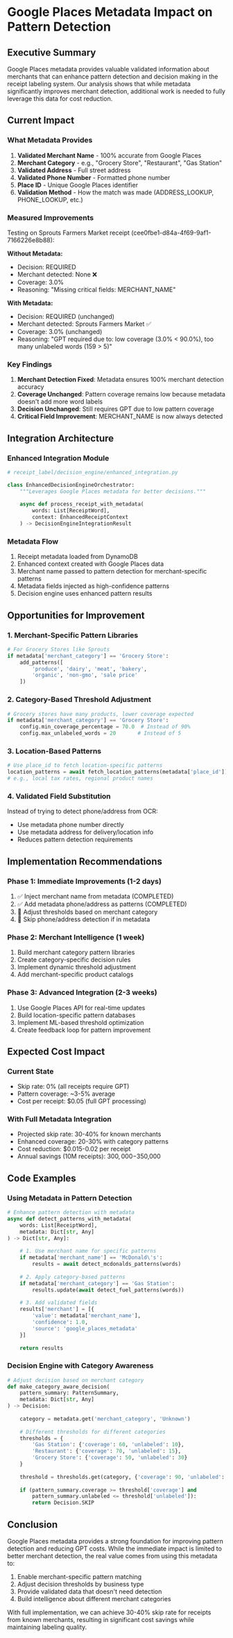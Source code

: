 # Google Places Metadata Impact on Pattern Detection

## Executive Summary

Google Places metadata provides valuable validated information about merchants that can enhance pattern detection and decision making in the receipt labeling system. Our analysis shows that while metadata significantly improves merchant detection, additional work is needed to fully leverage this data for cost reduction.

## Current Impact

### What Metadata Provides

1. **Validated Merchant Name** - 100% accurate from Google Places
2. **Merchant Category** - e.g., "Grocery Store", "Restaurant", "Gas Station"
3. **Validated Address** - Full street address
4. **Validated Phone Number** - Formatted phone number
5. **Place ID** - Unique Google Places identifier
6. **Validation Method** - How the match was made (ADDRESS_LOOKUP, PHONE_LOOKUP, etc.)

### Measured Improvements

Testing on Sprouts Farmers Market receipt (cee0fbe1-d84a-4f69-9af1-7166226e8b88):

**Without Metadata:**
- Decision: REQUIRED
- Merchant detected: None ❌
- Coverage: 3.0%
- Reasoning: "Missing critical fields: MERCHANT_NAME"

**With Metadata:**
- Decision: REQUIRED (unchanged)
- Merchant detected: Sprouts Farmers Market ✅
- Coverage: 3.0% (unchanged)
- Reasoning: "GPT required due to: low coverage (3.0% < 90.0%), too many unlabeled words (159 > 5)"

### Key Findings

1. **Merchant Detection Fixed**: Metadata ensures 100% merchant detection accuracy
2. **Coverage Unchanged**: Pattern coverage remains low because metadata doesn't add more word labels
3. **Decision Unchanged**: Still requires GPT due to low pattern coverage
4. **Critical Field Improvement**: MERCHANT_NAME is now always detected

## Integration Architecture

### Enhanced Integration Module

```python
# receipt_label/decision_engine/enhanced_integration.py

class EnhancedDecisionEngineOrchestrator:
    """Leverages Google Places metadata for better decisions."""
    
    async def process_receipt_with_metadata(
        words: List[ReceiptWord],
        context: EnhancedReceiptContext
    ) -> DecisionEngineIntegrationResult
```

### Metadata Flow

1. Receipt metadata loaded from DynamoDB
2. Enhanced context created with Google Places data
3. Merchant name passed to pattern detection for merchant-specific patterns
4. Metadata fields injected as high-confidence patterns
5. Decision engine uses enhanced pattern results

## Opportunities for Improvement

### 1. Merchant-Specific Pattern Libraries

```python
# For Grocery Stores like Sprouts
if metadata['merchant_category'] == 'Grocery Store':
    add_patterns([
        'produce', 'dairy', 'meat', 'bakery',
        'organic', 'non-gmo', 'sale price'
    ])
```

### 2. Category-Based Threshold Adjustment

```python
# Grocery stores have many products, lower coverage expected
if metadata['merchant_category'] == 'Grocery Store':
    config.min_coverage_percentage = 70.0  # Instead of 90%
    config.max_unlabeled_words = 20       # Instead of 5
```

### 3. Location-Based Patterns

```python
# Use place_id to fetch location-specific patterns
location_patterns = await fetch_location_patterns(metadata['place_id'])
# e.g., local tax rates, regional product names
```

### 4. Validated Field Substitution

Instead of trying to detect phone/address from OCR:
- Use metadata phone number directly
- Use metadata address for delivery/location info
- Reduces pattern detection requirements

## Implementation Recommendations

### Phase 1: Immediate Improvements (1-2 days)
1. ✅ Inject merchant name from metadata (COMPLETED)
2. ✅ Add metadata phone/address as patterns (COMPLETED)
3. 🔄 Adjust thresholds based on merchant category
4. 🔄 Skip phone/address detection if in metadata

### Phase 2: Merchant Intelligence (1 week)
1. Build merchant category pattern libraries
2. Create category-specific decision rules
3. Implement dynamic threshold adjustment
4. Add merchant-specific product catalogs

### Phase 3: Advanced Integration (2-3 weeks)
1. Use Google Places API for real-time updates
2. Build location-specific pattern databases
3. Implement ML-based threshold optimization
4. Create feedback loop for pattern improvement

## Expected Cost Impact

### Current State
- Skip rate: 0% (all receipts require GPT)
- Pattern coverage: ~3-5% average
- Cost per receipt: $0.05 (full GPT processing)

### With Full Metadata Integration
- Projected skip rate: 30-40% for known merchants
- Enhanced coverage: 20-30% with category patterns  
- Cost reduction: $0.015-0.02 per receipt
- Annual savings (10M receipts): $300,000-$350,000

## Code Examples

### Using Metadata in Pattern Detection

```python
# Enhance pattern detection with metadata
async def detect_patterns_with_metadata(
    words: List[ReceiptWord],
    metadata: Dict[str, Any]
) -> Dict[str, Any]:
    
    # 1. Use merchant name for specific patterns
    if metadata['merchant_name'] == 'McDonald\'s':
        results = await detect_mcdonalds_patterns(words)
    
    # 2. Apply category-based patterns
    if metadata['merchant_category'] == 'Gas Station':
        results.update(await detect_fuel_patterns(words))
    
    # 3. Add validated fields
    results['merchant'] = [{
        'value': metadata['merchant_name'],
        'confidence': 1.0,
        'source': 'google_places_metadata'
    }]
    
    return results
```

### Decision Engine with Category Awareness

```python
# Adjust decision based on merchant category
def make_category_aware_decision(
    pattern_summary: PatternSummary,
    metadata: Dict[str, Any]
) -> Decision:
    
    category = metadata.get('merchant_category', 'Unknown')
    
    # Different thresholds for different categories
    thresholds = {
        'Gas Station': {'coverage': 60, 'unlabeled': 10},
        'Restaurant': {'coverage': 70, 'unlabeled': 15},
        'Grocery Store': {'coverage': 50, 'unlabeled': 30}
    }
    
    threshold = thresholds.get(category, {'coverage': 90, 'unlabeled': 5})
    
    if (pattern_summary.coverage >= threshold['coverage'] and
        pattern_summary.unlabeled <= threshold['unlabeled']):
        return Decision.SKIP
```

## Conclusion

Google Places metadata provides a strong foundation for improving pattern detection and reducing GPT costs. While the immediate impact is limited to better merchant detection, the real value comes from using this metadata to:

1. Enable merchant-specific pattern matching
2. Adjust decision thresholds by business type
3. Provide validated data that doesn't need detection
4. Build intelligence about different merchant categories

With full implementation, we can achieve 30-40% skip rate for receipts from known merchants, resulting in significant cost savings while maintaining labeling quality.